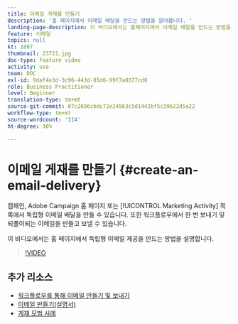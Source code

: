 ```yaml
---
title: 이메일 게재를 만들기
description: '홈 페이지에서 이메일 배달을 만드는 방법을 알아봅니다. '
landing-page-description: 이 비디오에서는 홈페이지에서 이메일 배달을 만드는 방법을 설명합니다.
feature: 이메일
topics: null
kt: 1807
thumbnail: 23721.jpg
doc-type: feature video
activity: use
team: DOC
exl-id: 9daf4e3d-3c96-443d-85d6-99f7a0377cd8
role: Business Practitioner
level: Beginner
translation-type: tm+mt
source-git-commit: 07c2696cbdc72e24563c5d1442bf5c39b22d5a22
workflow-type: tm+mt
source-wordcount: '114'
ht-degree: 36%

---
```


# 이메일 게재를 만들기 {#create-an-email-delivery}

캠페인, Adobe Campaign 홈 페이지 또는 [!UICONTROL Marketing Activity] 목록에서 독립형 이메일 배달을 만들 수 있습니다. 또한 워크플로우에서 한 번 보내기 및 되풀이되는 이메일을 만들고 보낼 수 있습니다.

이 비디오에서는 홈 페이지에서 독립형 이메일 제공을 만드는 방법을 설명합니다.

>[!VIDEO](https://video.tv.adobe.com/v/23721?quality=12)

## 추가 리소스

* [워크플로우를 통해 이메일 만들기 및 보내기](/help/communication-channels/email/create-and-send-emails-via-workflow.md)
* [이메일 만들기(설명서)](https://docs.adobe.com/content/help/en/campaign-standard/using/communication-channels/email-messages/creating-an-email.html)
* [게재 모범 사례](https://experienceleague.adobe.com/docs/campaign-standard/using/communication-channels/delivery-bestpractices/delivery-best-practices.html?lang=ko)

